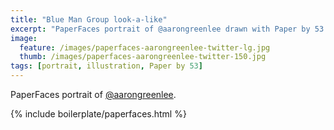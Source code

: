 ```yaml
---
title: "Blue Man Group look-a-like"
excerpt: "PaperFaces portrait of @aarongreenlee drawn with Paper by 53 on an iPad."
image: 
  feature: /images/paperfaces-aarongreenlee-twitter-lg.jpg
  thumb: /images/paperfaces-aarongreenlee-twitter-150.jpg
tags: [portrait, illustration, Paper by 53]
---
```


PaperFaces portrait of [@aarongreenlee](http://twitter.com/aarongreenlee).

{% include boilerplate/paperfaces.html %}